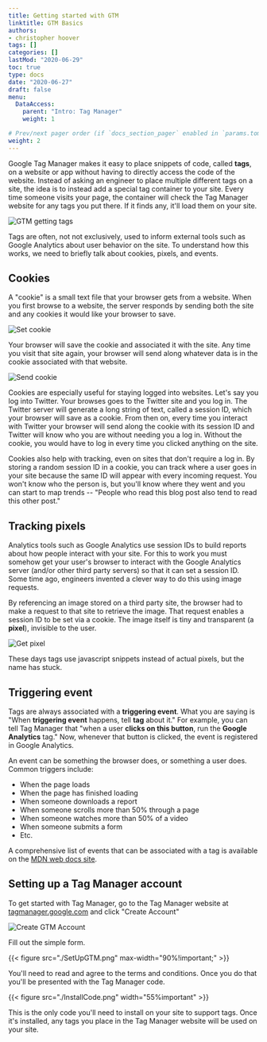 ```yaml
---
title: Getting started with GTM
linktitle: GTM Basics
authors:
- christopher hoover
tags: []
categories: []
lastMod: "2020-06-29"
toc: true
type: docs
date: "2020-06-27"
draft: false
menu:
  DataAccess:
    parent: "Intro: Tag Manager"
    weight: 1

# Prev/next pager order (if `docs_section_pager` enabled in `params.toml`)
weight: 2
---
```


Google Tag Manager makes it easy to place snippets of code, called **tags**, on a website or app without having to directly access the code of the website. Instead of asking an engineer to place multiple different tags on a site, the idea is to instead add a special tag container to your site. Every time someone visits your page, the container will check the Tag Manager website for any tags you put there. If it finds any, it'll load them on your site.

![GTM getting tags](./GTMa.png)

Tags are often, not not exclusively, used to inform external tools such as Google Analytics about user behavior on the site. To understand how this works, we need to briefly talk about cookies, pixels, and events.

## Cookies
A "cookie" is a small text file that your browser gets from a website. When you first browse to a website, the server responds by sending both the site and any cookies it would like your browser to save.

![Set cookie](./GTM1.png)

Your browser will save the cookie and associated it with the site. Any time you visit that site again, your browser will send along whatever data is in the cookie associated with that website.

![Send cookie](./GTM2.png)

Cookies are especially useful for staying logged into websites. Let's say you log into Twitter. Your browses goes to the Twitter site and you log in. The Twitter server will generate a long string of text, called a session ID, which your browser will save as a cookie. From then on, every time you interact with Twitter your browser will send along the cookie with its session ID and Twitter will know who you are without needing you a log in. Without the cookie, you would have to log in every time you clicked anything on the site.

Cookies also help with tracking, even on sites that don't require a log in. By storing a random session ID in a cookie, you can track where a user goes in your site because the same ID will appear with every incoming request. You won't know who the person is, but you'll know where they went and you can start to map trends -- "People who read this blog post also tend to read this other post."   

## Tracking pixels
Analytics tools such as Google Analytics use session IDs to build reports about how people interact with your site. For this to work you must somehow get your user's browser to interact with the Google Analytics server (and/or other third party servers) so that it can set a session ID. Some time ago, engineers invented a clever way to do this using image requests.  

By referencing an image stored on a third party site, the browser had to make a request to that site to retrieve the image. That request enables a session ID to be set via a cookie. The image itself is tiny and transparent (a **pixel**), invisible to the user.

![Get pixel](./GTM3.png)

These days tags use javascript snippets instead of actual pixels, but the name has stuck.

## Triggering event
Tags are always associated with a **triggering event**. What you are saying is "When **triggering event** happens, tell **tag** about it." For example, you can tell Tag Manager that "when a user **clicks on this button**, run the **Google Analytics** tag." Now, whenever that button is clicked, the event is registered in Google Analytics.

An event can be something the browser does, or something a user does. Common triggers include:

* When the page loads
* When the page has finished loading
* When someone downloads a report
* When someone scrolls more than 50% through a page
* When someone watches more than 50% of a video
* When someone submits a form
* Etc.

A comprehensive list of events that can be associated with a tag is available on the [MDN web docs site](https://developer.mozilla.org/en-US/docs/Web/Events). 

## Setting up a Tag Manager account
To get started with Tag Manager, go to the Tag Manager website at [tagmanager.google.com](https://tagmanager.google.com/) and click "Create Account"

![Create GTM Account](./CreateGTMAccount.png)

Fill out the simple form.

{{< figure src="./SetUpGTM.png" max-width="90%!important;" >}}

You'll need to read and agree to the terms and conditions. Once you do that you'll be presented with the Tag Manager code.

{{< figure src="./InstallCode.png" width="55%important" >}}

This is the only code you'll need to install on your site to support tags. Once it's installed, any tags you place in the Tag Manager website will be used on your site.
